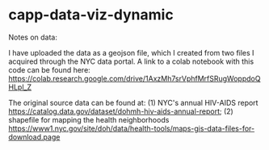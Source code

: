 # capp-data-viz-dynamic

Notes on data:

I have uploaded the data as a geojson file, which I created from two files I acquired through the NYC data portal. A link to a colab notebook with this code can be found here: https://colab.research.google.com/drive/1AxzMh7srVphfMrfSRugWoppdoQHLpl_Z

The original source data can be found at: (1) NYC's annual HIV-AIDS report https://catalog.data.gov/dataset/dohmh-hiv-aids-annual-report; (2) shapefile for mapping the health neighborhoods https://www1.nyc.gov/site/doh/data/health-tools/maps-gis-data-files-for-download.page
